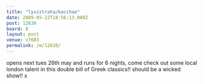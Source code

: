```yaml
---
title: "lysistrata/bacchae"
date: 2009-05-22T18:56:13.000Z
post: 12630
board: 8
layout: post
venue: v7683
permalink: /m/12630/
---
```

opens next tues 26th may and runs for 6 nights, come check out some local london talent in this double bill of Greek classics!!  should be a wicked show!! x
